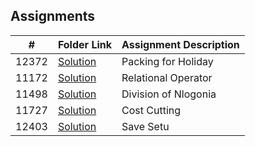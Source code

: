 ## Assignments

|   #   | Folder Link                        | Assignment Description |
| :---: | ---------------------------------- | ---------------------- |
| 12372 | [Solution](/Assignments/P01/12372) | Packing for Holiday    |
| 11172 | [Solution](/Assignments/P01/11172) | Relational Operator    |
| 11498 | [Solution](/Assignments/P01/11498) | Division of Nlogonia   |
| 11727 | [Solution](/Assignments/P01/11727) | Cost Cutting           |
| 12403 | [Solution](/Assignments/P01/12403) | Save Setu              |
